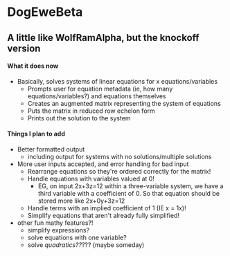 # DogEweBeta
## A little like WolfRamAlpha, but the knockoff version

#### **What it does now**
- Basically, solves systems of linear equations for x equations/variables
  - Prompts user for equation metadata (ie, how many equations/variables?) and equations
  themselves
  - Creates an augmented matrix representing the system of equations
  - Puts the matrix in reduced row echelon form
  - Prints out the solution to the system

#### **Things I plan to add**
- Better formatted output
  - including output for systems with no solutions/multiple solutions
- More user inputs accepted, and error handling for bad input
  - Rearrange equations so they're ordered correctly for the matrix!
  - Handle equations with variables valued at 0!
    - EG, on input 2x+3z=12 within a three-variable system, we have a third variable with a coefficient of 0. So that equation should be stored more like 2x+0y+3z=12
  - Handle terms with an implied coefficient of 1 (IE x = 1x)!
  - Simplify equations that aren't already fully simplified!
- other fun mathy features?!
  - simplify expressions?
  - solve equations with one variable?
  - solve *quadratics??*??? (maybe someday)
